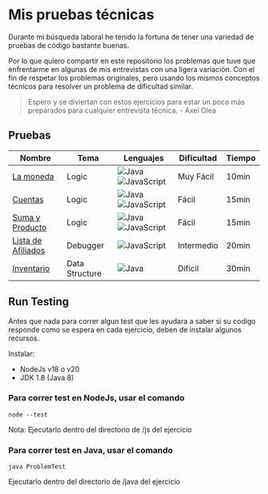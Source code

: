 # Mis pruebas técnicas

Durante mi búsqueda laboral he tenido la fortuna de tener una variedad de pruebas de código bastante buenas.

Por lo que quiero compartir en este repositorio los problemas que tuve que enfrentarme en algunas de mis entrevistas con una ligera variación.
Con el fin de respetar los problemas originales, pero usando los mismos conceptos técnicos para resolver un problema de dificultad similar.

> Espero y se diviertan con estos ejercicios para estar un poco más preparados para cualquier entrevista técnica. - Axel Olea

## Pruebas

| Nombre                  | Tema           | Lenguajes                       | Dificultad | Tiempo |
|-------------------------|----------------|---------------------------------|------------|--------|
| [La moneda][1]          | Logic          | ![Java][java] ![JavaScript][js] | Muy Fácil  | 10min  |
| [Cuentas][2]            | Logic          | ![Java][java] ![JavaScript][js] | Fácil      | 15min  |
| [Suma y Producto][3]    | Logic          | ![Java][java] ![JavaScript][js] | Fácil      | 15min  |
| [Lista de Afiliados][4] | Debugger       | ![JavaScript][js]               | Intermedio | 20min  |
| [Inventario][5]         | Data Structure | ![Java][java]                   | Difícil    | 30min  |

## Run Testing

Antes que nada para correr algun test que les ayudara a saber si su codigo responde como se espera en cada ejercicio, deben de instalar algunos recursos.

Instalar:
- NodeJs v18 o v20
- JDK 1.8 (Java 8)

### Para correr test en NodeJs, usar el comando

```shell
node --test
```
Nota:
Ejecutarlo dentro del directorio de /js del ejercicio

### Para correr test en Java, usar el comando

```shell
java ProblemTest
```
Ejecutarlo dentro del directorio de /java del ejercicio

[java]: https://img.shields.io/badge/java-%23ED8B00.svg?style=for-the-badge&logo=openjdk&logoColor=white
[js]: https://img.shields.io/badge/javascript-%23323330.svg?style=for-the-badge&logo=javascript&logoColor=%23F7DF1E
[1]: https://github.com/axelolea/pruebas-tecnicas-jr
[2]: https://github.com/axelolea/pruebas-tecnicas-jr
[3]: https://github.com/axelolea/pruebas-tecnicas-jr
[4]: https://github.com/axelolea/pruebas-tecnicas-jr
[5]: https://github.com/axelolea/pruebas-tecnicas-jr